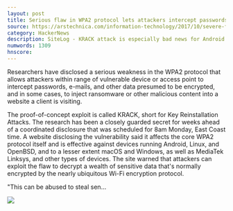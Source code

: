 ```yaml
---
layout: post
title: Serious flaw in WPA2 protocol lets attackers intercept passwords and much more
source: https://arstechnica.com/information-technology/2017/10/severe-flaw-in-wpa2-protocol-leaves-wi-fi-traffic-open-to-eavesdropping/
category: HackerNews
description: SiteLog - KRACK attack is especially bad news for Android and Linux users.
numwords: 1309
hnscore: 
---
```


Researchers have disclosed a serious weakness in the WPA2 protocol that allows attackers within range of vulnerable device or access point to intercept passwords, e-mails, and other data presumed to be encrypted, and in some cases, to inject ransomware or other malicious content into a website a client is visiting.

The proof-of-concept exploit is called KRACK, short for Key Reinstallation Attacks. The research has been a closely guarded secret for weeks ahead of a coordinated disclosure that was scheduled for 8am Monday, East Coast time. A website disclosing the vulnerability said it affects the core WPA2 protocol itself and is effective against devices running Android, Linux, and OpenBSD, and to a lesser extent macOS and Windows, as well as MediaTek Linksys, and other types of devices. The site warned that attackers can exploit the flaw to decrypt a wealth of sensitive data that's normally encrypted by the nearly ubiquitous Wi-Fi encryption protocol.

"This can be abused to steal sen...

![](https://cdn.arstechnica.net/wp-content/uploads/2014/04/ssl-eavesdropping-640x215.jpg)
<!--description-->